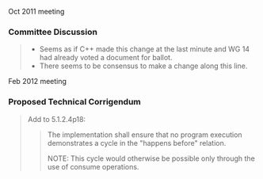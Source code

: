 Oct 2011 meeting

### Committee Discussion

> * Seems as if C\+\+ made this change at the last minute and WG 14 had already voted a document for ballot.
> * There seems to be consensus to make a change along this line.

Feb 2012 meeting

### Proposed Technical Corrigendum

> Add to 5.1.2.4p18:
> 
> > The implementation shall ensure that no program execution demonstrates a cycle
> > in the "happens before" relation.  
> > 
> > NOTE: This cycle would otherwise be possible only through the use of consume
> > operations.

